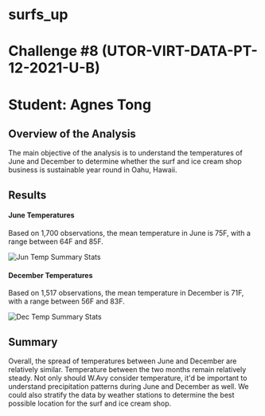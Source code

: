 # surfs_up
# Challenge #8 (UTOR-VIRT-DATA-PT-12-2021-U-B)
# Student: Agnes Tong

## Overview of the Analysis

The main objective of the analysis is to understand the temperatures of June and December to determine whether the surf and ice cream shop business is sustainable year round in Oahu, Hawaii. 


## Results

#### June Temperatures 

Based on 1,700 observations, the mean temperature in June is 75F, with a range between 64F and 85F. 

![Jun Temp Summary Stats](https://user-images.githubusercontent.com/96399622/156844503-0cab3f3a-7a60-4406-b017-463af7ac8b23.PNG)


#### December Temperatures 

Based on 1,517 observations, the mean temperature in December is 71F, with a range between 56F and 83F. 

![Dec Temp Summary Stats](https://user-images.githubusercontent.com/96399622/156844483-7a23a890-03a5-4396-af5d-e5029b3ae449.PNG)


## Summary

Overall, the spread of temperatures between June and December are relatively similar. Temperature between the two months remain relatively steady. Not only should 
W.Avy consider temperature, it'd be important to understand precipitation patterns during June and December as well. We could also stratify the data by weather stations to determine the best possible location for the surf and ice cream shop. 
